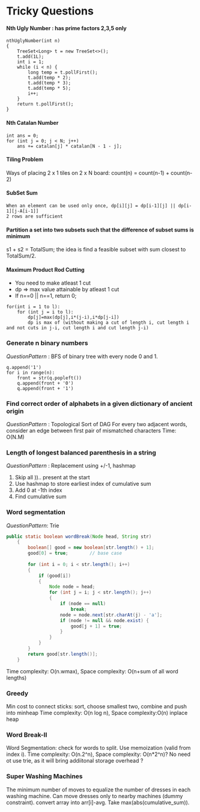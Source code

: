 # Tricky Questions
#### Nth Ugly Number : has prime factors 2,3,5 only
```
nthUglyNumber(int n)
{ 
    TreeSet<Long> t = new TreeSet<>();
    t.add(1L);
    int i = 1;
    while (i < n) {
        long temp = t.pollFirst();
        t.add(temp * 2);
        t.add(temp * 3);
        t.add(temp * 5);
        i++;
    }
    return t.pollFirst();
}
```    

#### Nth Catalan Number
```
int ans = 0;
for (int j = 0; j < N; j++)
    ans += catalan[j] * catalan[N - 1 - j];
```

#### Tiling Problem 
Ways of placing 2 x 1 tiles on 2 x N board: count(n) = count(n-1) + count(n-2)
 
#### SubSet Sum 
```
When an element can be used only once, dp[i][j] = dp[i-1][j] || dp[i-1][j-A[i-1]]
2 rows are sufficient
```

#### Partition a set into two subsets such that the difference of subset sums is minimum
s1 + s2 = TotalSum; the idea is find a feasible subset with sum closest to TotalSum/2.

#### Maximum Product Rod Cutting
* You need to make atleast 1 cut
* dp => max value attainable by atleast 1 cut
* If n==0 || n==1, return 0;
```
for(int i = 1 to l):
    for (int j = i to l):
        dp[j]=max(dp[j],i*(j-i),i*dp[j-i])
        dp is max of (without making a cut of length i, cut length i and not cuts in j-i, cut length i and cut length j-i)
```

### Generate n binary numbers
*QuestionPattern* : BFS of binary tree with every node 0 and 1.
```
q.append('1')
for i in range(n):
    front = str(q.popleft())
    q.append(front + '0')
    q.append(front + '1')
```
### Find correct order of alphabets in a given dictionary of ancient origin
*QuestionPattern* : Topological Sort of DAG
For every two adjacent words, consider an edge between first pair of mismatched characters
Time: O(N.M)

### Length of longest balanced parenthesis in a string
*QuestionPattern* : Replacement using +/-1, hashmap
1. Skip all )).. present at the start
2. Use hashmap to store earliest index of cumulative sum
3. Add 0 at -1th index
4. Find cumulative sum

### Word segmentation
*QuestionPattern*: Trie
```java
public static boolean wordBreak(Node head, String str)
    {
        boolean[] good = new boolean[str.length() + 1];
        good[0] = true;        // base case
 
        for (int i = 0; i < str.length(); i++)
        {
            if (good[i])
            {
                Node node = head;
                for (int j = i; j < str.length(); j++)
                {
                    if (node == null) 
                        break;
                    node = node.next[str.charAt(j) - 'a'];
                    if (node != null && node.exist) {
                        good[j + 1] = true;
                    }
                }
            }
        }
        return good[str.length()];
    }
```
Time complexity: O(n.wmax), Space complexity: O(n+sum of all word lengths)

### Greedy
Min cost to connect sticks: sort, choose smallest two, combine and push into minheap 
Time complexity: O(n log n), Space complexity:O(n) inplace heap

### Word Break-II
Word Segmentation: check for words to split. Use memoization (valid from index i). Time complexity: O(n.2^n), Space complexity: O(n*2^n)? No need ot use trie, as it will bring addiitonal storage overhead ?

### Super Washing Machines
The minimum number of moves to equalize the number of dresses in each washing machine. Can move dresses only to nearby machines (dummy constraint). 
convert array into arr[i]-avg. Take max(abs(cumulative_sum)).


